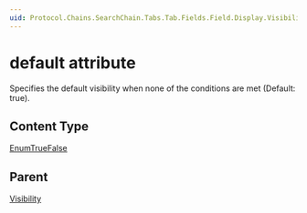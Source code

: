 ```yaml
---
uid: Protocol.Chains.SearchChain.Tabs.Tab.Fields.Field.Display.Visibility-default
---
```


# default attribute

Specifies the default visibility when none of the conditions are met (Default: true).

## Content Type

[EnumTrueFalse](xref:Protocol-EnumTrueFalse)

## Parent

[Visibility](xref:Protocol.Chains.SearchChain.Tabs.Tab.Fields.Field.Display.Visibility)
